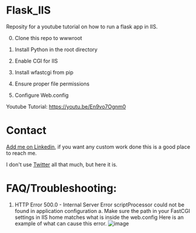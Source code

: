 # Flask_IIS

Reposity for a youtube tutorial on how to run a flask app in IIS.

0. Clone this repo to wwwroot

1. Install Python in the root directory

2. Enable CGI for IIS

3. Install wfastcgi from pip

4. Ensure proper file permissions 

5. Configure Web.config

Youtube Tutorial: https://youtu.be/En9vo7Ognm0


# Contact

[Add me on Linkedin](https://www.linkedin.com/in/michael-fore-11a46a58/), if you want any custom work done this is a good place to reach me.

I don't use [Twitter](https://twitter.com/Wolfman_Brother) all that much, but here it is.

# FAQ/Troubleshooting:

1. HTTP Error 500.0 - Internal Server Error<handler> scriptProcessor could not be found in <fastCGI> application configuration
a. Make sure the path in your FastCGI settings in IIS home matches what is inside the web.config
  Here is an example of what can cause this error.
  ![image](https://user-images.githubusercontent.com/4061343/126227544-c79ad1ac-0cca-4c27-9cd5-2d886e6ada96.png)
